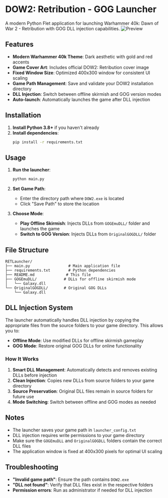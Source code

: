 # DOW2: Retribution - GOG Launcher

A modern Python Flet application for launching Warhammer 40k: Dawn of War 2 - Retribution with GOG DLL injection capabilities.
![Preview](asset/preview.jpg)
## Features

- **Modern Warhammer 40k Theme**: Dark aesthetic with gold and red accents
- **Game Cover Art**: Includes official DOW2: Retribution cover image
- **Fixed Window Size**: Optimized 400x300 window for consistent UI scaling
- **Game Path Management**: Save and validate your DOW2 installation directory
- **DLL Injection**: Switch between offline skirmish and GOG version modes
- **Auto-launch**: Automatically launches the game after DLL injection

## Installation

1. **Install Python 3.8+** if you haven't already
2. **Install dependencies**:
   ```bash
   pip install -r requirements.txt
   ```

## Usage

1. **Run the launcher**:
   ```bash
   python main.py
   ```

2. **Set Game Path**: 
   - Enter the directory path where `DOW2.exe` is located
   - Click "Save Path" to store the location

3. **Choose Mode**:
   - **Play Offline Skirmish**: Injects DLLs from `GOGEmuDLL/` folder and launches the game
   - **Switch to GOG Version**: Injects DLLs from `OriginalGOGDLL/` folder

## File Structure

```
RETLauncher/
├── main.py                 # Main application file
├── requirements.txt        # Python dependencies
├── README.md              # This file
├── GOGEmuDLL/            # DLLs for offline skirmish mode
│   └── Galaxy.dll
└── OriginalGOGDLL/       # Original GOG DLLs
    └── Galaxy.dll
```

## DLL Injection System

The launcher automatically handles DLL injection by copying the appropriate files from the source folders to your game directory. This allows you to:

- **Offline Mode**: Use modified DLLs for offline skirmish gameplay
- **GOG Mode**: Restore original GOG DLLs for online functionality

### How It Works

1. **Smart DLL Management**: Automatically detects and removes existing DLLs before injection
2. **Clean Injection**: Copies new DLLs from source folders to your game directory
3. **Source Preservation**: Original DLL files remain in source folders for future use
4. **Mode Switching**: Switch between offline and GOG modes as needed

## Notes

- The launcher saves your game path in `launcher_config.txt`
- DLL injection requires write permissions to your game directory
- Make sure the `GOGEmuDLL` and `OriginalGOGDLL` folders contain the correct DLL files
- The application window is fixed at 400x300 pixels for optimal UI scaling

## Troubleshooting

- **"Invalid game path"**: Ensure the path contains `DOW2.exe`
- **"DLL not found"**: Verify that DLL files exist in the respective folders
- **Permission errors**: Run as administrator if needed for DLL injection

